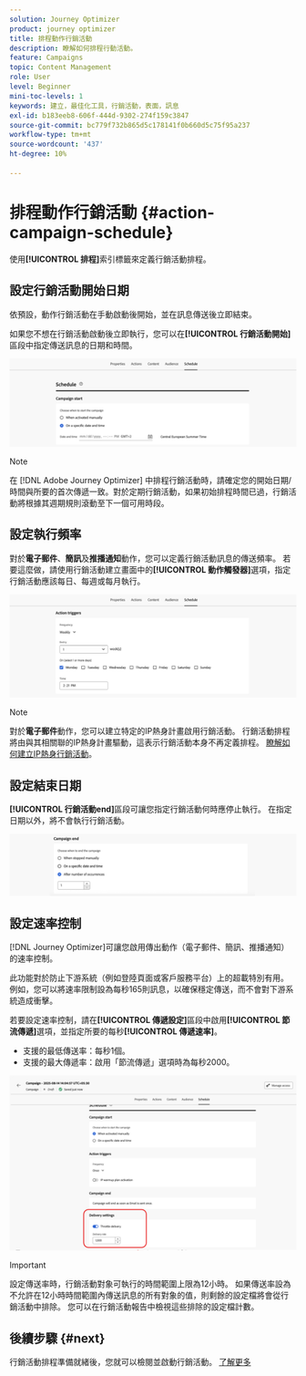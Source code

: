```yaml
---
solution: Journey Optimizer
product: journey optimizer
title: 排程動作行銷活動
description: 瞭解如何排程行動活動。
feature: Campaigns
topic: Content Management
role: User
level: Beginner
mini-toc-levels: 1
keywords: 建立，最佳化工具，行銷活動，表面，訊息
exl-id: b183eeb8-606f-444d-9302-274f159c3847
source-git-commit: bc779f732b865d5c178141f0b660d5c75f95a237
workflow-type: tm+mt
source-wordcount: '437'
ht-degree: 10%

---
```


# 排程動作行銷活動 {#action-campaign-schedule}

使用&#x200B;**[!UICONTROL 排程]**&#x200B;索引標籤來定義行銷活動排程。

## 設定行銷活動開始日期

依預設，動作行銷活動在手動啟動後開始，並在訊息傳送後立即結束。

如果您不想在行銷活動啟動後立即執行，您可以在&#x200B;**[!UICONTROL 行銷活動開始]**&#x200B;區段中指定傳送訊息的日期和時間。

![](assets/campaign-start.png)

>[!NOTE]
>
>在 [!DNL Adobe Journey Optimizer] 中排程行銷活動時，請確定您的開始日期/時間與所要的首次傳遞一致。對於定期行銷活動，如果初始排程時間已過，行銷活動將根據其週期規則滾動至下一個可用時段。

## 設定執行頻率

對於&#x200B;**電子郵件**、**簡訊**&#x200B;及&#x200B;**推播通知**&#x200B;動作，您可以定義行銷活動訊息的傳送頻率。 若要這麼做，請使用行銷活動建立畫面中的&#x200B;**[!UICONTROL 動作觸發器]**&#x200B;選項，指定行銷活動應該每日、每週或每月執行。

![](assets/campaign-frequency.png)

>[!NOTE]
>
>對於&#x200B;**電子郵件**&#x200B;動作，您可以建立特定的IP熱身計畫啟用行銷活動。 行銷活動排程將由與其相關聯的IP熱身計畫驅動，這表示行銷活動本身不再定義排程。 [瞭解如何建立IP熱身行銷活動](../configuration/ip-warmup-campaign.md)。

## 設定結束日期

**[!UICONTROL 行銷活動end]**&#x200B;區段可讓您指定行銷活動何時應停止執行。 在指定日期以外，將不會執行行銷活動。

![](assets/campaign-end.png)

## 設定速率控制

[!DNL Journey Optimizer]可讓您啟用傳出動作（電子郵件、簡訊、推播通知）的速率控制。

此功能對於防止下游系統（例如登陸頁面或客戶服務平台）上的超載特別有用。 例如，您可以將速率限制設為每秒165則訊息，以確保穩定傳送，而不會對下游系統造成衝擊。

若要設定速率控制，請在&#x200B;**[!UICONTROL 傳遞設定]**&#x200B;區段中啟用&#x200B;**[!UICONTROL 節流傳遞]**&#x200B;選項，並指定所要的每秒&#x200B;**[!UICONTROL 傳遞速率]**。

* 支援的最低傳送率：每秒1個。
* 支援的最大傳遞率：啟用「節流傳遞」選項時為每秒2000。

![](assets/throttling-rate-control.png)

>[!IMPORTANT]
>
>設定傳送率時，行銷活動對象可執行的時間範圍上限為12小時。 如果傳送率設為不允許在12小時時間範圍內傳送訊息的所有對象的值，則剩餘的設定檔將會從行銷活動中排除。 您可以在行銷活動報告中檢視這些排除的設定檔計數。

## 後續步驟 {#next}

行銷活動排程準備就緒後，您就可以檢閱並啟動行銷活動。 [了解更多](review-activate-campaign.md)
